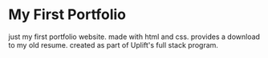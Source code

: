 # My First Portfolio

just my first portfolio website. made with html and css. provides a download to my old resume. created as part of Uplift's full stack program.
